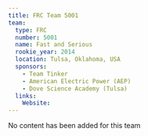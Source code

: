 ```yaml
---
title: FRC Team 5001
team:
  type: FRC
  number: 5001
  name: Fast and Serious
  rookie_year: 2014
  location: Tulsa, Oklahoma, USA
  sponsors:
    - Team Tinker
    - American Electric Power (AEP)
    - Dove Science Academy (Tulsa)
  links:
    Website: 
---
```

No content has been added for this team